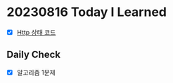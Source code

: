 # 20230816 Today I Learned
- [X] [Http 상태 코드](../../web/status_code.md)

## Daily Check
- [X] 알고리즘 1문제